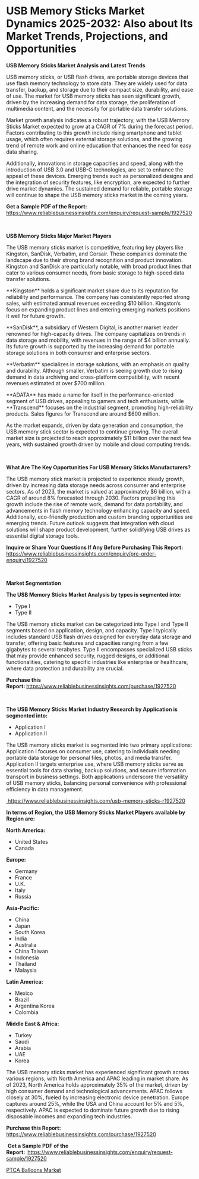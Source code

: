 <p><h1>USB Memory Sticks Market Dynamics 2025-2032: Also about Its Market Trends, Projections, and Opportunities</h1></p><p><strong>USB Memory Sticks Market Analysis and Latest Trends</strong></p>
<p><p>USB memory sticks, or USB flash drives, are portable storage devices that use flash memory technology to store data. They are widely used for data transfer, backup, and storage due to their compact size, durability, and ease of use. The market for USB memory sticks has seen significant growth, driven by the increasing demand for data storage, the proliferation of multimedia content, and the necessity for portable data transfer solutions.</p><p>Market growth analysis indicates a robust trajectory, with the USB Memory Sticks Market expected to grow at a CAGR of 7% during the forecast period. Factors contributing to this growth include rising smartphone and tablet usage, which often requires external storage solutions, and the growing trend of remote work and online education that enhances the need for easy data sharing. </p><p>Additionally, innovations in storage capacities and speed, along with the introduction of USB 3.0 and USB-C technologies, are set to enhance the appeal of these devices. Emerging trends such as personalized designs and the integration of security features, like encryption, are expected to further drive market dynamics. The sustained demand for reliable, portable storage will continue to shape the USB memory sticks market in the coming years.</p></p>
<p><strong>Get a Sample PDF of the Report:&nbsp;</strong> <a href="https://www.reliablebusinessinsights.com/enquiry/request-sample/1927520?utm_campaign=2032&utm_medium=2&utm_source=Github&utm_content=ia&utm_term=15022025&utm_id=usb-memory-sticks">https://www.reliablebusinessinsights.com/enquiry/request-sample/1927520</a></p>
<p>&nbsp;</p>
<p><strong>USB Memory Sticks Major Market Players</strong></p>
<p><p>The USB memory sticks market is competitive, featuring key players like Kingston, SanDisk, Verbatim, and Corsair. These companies dominate the landscape due to their strong brand recognition and product innovation. Kingston and SanDisk are particularly notable, with broad product lines that cater to various consumer needs, from basic storage to high-speed data transfer solutions.</p><p>**Kingston** holds a significant market share due to its reputation for reliability and performance. The company has consistently reported strong sales, with estimated annual revenues exceeding $10 billion. Kingston’s focus on expanding product lines and entering emerging markets positions it well for future growth.</p><p>**SanDisk**, a subsidiary of Western Digital, is another market leader renowned for high-capacity drives. The company capitalizes on trends in data storage and mobility, with revenues in the range of $4 billion annually. Its future growth is supported by the increasing demand for portable storage solutions in both consumer and enterprise sectors.</p><p>**Verbatim** specializes in storage solutions, with an emphasis on quality and durability. Although smaller, Verbatim is seeing growth due to rising demand in data archiving and cross-platform compatibility, with recent revenues estimated at over $700 million.</p><p>**ADATA** has made a name for itself in the performance-oriented segment of USB drives, appealing to gamers and tech enthusiasts, while **Transcend** focuses on the industrial segment, promoting high-reliability products. Sales figures for Transcend are around $600 million.</p><p>As the market expands, driven by data generation and consumption, the USB memory stick sector is expected to continue growing. The overall market size is projected to reach approximately $11 billion over the next few years, with sustained growth driven by mobile and cloud computing trends.</p></p>
<p>&nbsp;</p>
<p><strong>What Are The Key Opportunities For USB Memory Sticks Manufacturers?</strong></p>
<p><p>The USB memory stick market is projected to experience steady growth, driven by increasing data storage needs across consumer and enterprise sectors. As of 2023, the market is valued at approximately $6 billion, with a CAGR of around 8% forecasted through 2030. Factors propelling this growth include the rise of remote work, demand for data portability, and advancements in flash memory technology enhancing capacity and speed. Additionally, eco-friendly production and custom branding opportunities are emerging trends. Future outlook suggests that integration with cloud solutions will shape product development, further solidifying USB drives as essential digital storage tools.</p></p>
<p><strong>Inquire or Share Your Questions If Any Before Purchasing This Report:</strong> <a href="https://www.reliablebusinessinsights.com/enquiry/pre-order-enquiry/1927520?utm_campaign=2032&utm_medium=2&utm_source=Github&utm_content=ia&utm_term=15022025&utm_id=usb-memory-sticks">https://www.reliablebusinessinsights.com/enquiry/pre-order-enquiry/1927520</a></p>
<p>&nbsp;</p>
<p><strong>Market Segmentation</strong></p>
<p><strong>The USB Memory Sticks Market Analysis by types is segmented into:</strong></p>
<p><ul><li>Type I</li><li>Type II</li></ul></p>
<p><p>The USB memory sticks market can be categorized into Type I and Type II segments based on application, design, and capacity. Type I typically includes standard USB flash drives designed for everyday data storage and transfer, offering basic features and capacities ranging from a few gigabytes to several terabytes. Type II encompasses specialized USB sticks that may provide enhanced security, rugged designs, or additional functionalities, catering to specific industries like enterprise or healthcare, where data protection and durability are crucial.</p></p>
<p><strong>Purchase this Report:&nbsp;</strong><a href="https://www.reliablebusinessinsights.com/purchase/1927520?utm_campaign=2032&utm_medium=2&utm_source=Github&utm_content=ia&utm_term=15022025&utm_id=usb-memory-sticks">https://www.reliablebusinessinsights.com/purchase/1927520</a></p>
<p>&nbsp;</p>
<p><strong>The USB Memory Sticks Market Industry Research by Application is segmented into:</strong></p>
<p><ul><li>Application I</li><li>Application II</li></ul></p>
<p><p>The USB memory sticks market is segmented into two primary applications: Application I focuses on consumer use, catering to individuals needing portable data storage for personal files, photos, and media transfer. Application II targets enterprise use, where USB memory sticks serve as essential tools for data sharing, backup solutions, and secure information transport in business settings. Both applications underscore the versatility of USB memory sticks, balancing personal convenience with professional efficiency in data management.</p></p>
<p><a href="https://www.reliablebusinessinsights.com/usb-memory-sticks-r1927520?utm_campaign=2032&utm_medium=2&utm_source=Github&utm_content=ia&utm_term=15022025&utm_id=usb-memory-sticks">&nbsp;https://www.reliablebusinessinsights.com/usb-memory-sticks-r1927520</a></p>
<p><strong>In terms of Region, the USB Memory Sticks Market Players available by Region are:</strong></p>
<p>
    <p> <strong> North America: </strong>
        <ul>
            <li>United States</li>
            <li>Canada</li>
        </ul>
        </p> 
    <p> <strong> Europe: </strong>
        <ul>
            <li>Germany</li>
            <li>France</li>
            <li>U.K.</li>
            <li>Italy</li>
            <li>Russia</li>
        </ul>
        </p> 
    <p> <strong> Asia-Pacific: </strong>
        <ul>
            <li>China</li>
            <li>Japan</li>
            <li>South Korea</li>
            <li>India</li>
            <li>Australia</li>
            <li>China Taiwan</li>
            <li>Indonesia</li>
            <li>Thailand</li>
            <li>Malaysia</li>
        </ul>
        </p> 
    <p> <strong> Latin America: </strong>
        <ul>
            <li>Mexico</li>
            <li>Brazil</li>
            <li>Argentina Korea</li>
            <li>Colombia</li>
        </ul>
        </p> 
    <p> <strong> Middle East & Africa: </strong>
        <ul>
            <li>Turkey</li>
            <li>Saudi</li>
            <li>Arabia</li>
            <li>UAE</li>
            <li>Korea</li>
        </ul>
    </p>
    </p>
<p><p>The USB memory sticks market has experienced significant growth across various regions, with North America and APAC leading in market share. As of 2023, North America holds approximately 35% of the market, driven by high consumer demand and technological advancements. APAC follows closely at 30%, fueled by increasing electronic device penetration. Europe captures around 25%, while the USA and China account for 5% and 5%, respectively. APAC is expected to dominate future growth due to rising disposable incomes and expanding tech industries.</p></p>
<p><strong>Purchase this Report: </strong><a href="https://www.reliablebusinessinsights.com/purchase/1927520?utm_campaign=2032&utm_medium=2&utm_source=Github&utm_content=ia&utm_term=15022025&utm_id=usb-memory-sticks">https://www.reliablebusinessinsights.com/purchase/1927520</a></p>
<p>&nbsp;<strong>Get a Sample PDF of the Report:&nbsp;&nbsp;</strong><a href="https://www.reliablebusinessinsights.com/enquiry/request-sample/1927520?utm_campaign=2032&utm_medium=2&utm_source=Github&utm_content=ia&utm_term=15022025&utm_id=usb-memory-sticks">https://www.reliablebusinessinsights.com/enquiry/request-sample/1927520</a></p>
<p><strong></strong></p>
<p><p><a href="https://github.com/SanjidaMahmud54/Market-Research-Report-List-1/blob/main/ptca-balloons-market.md?utm_campaign=2032&utm_medium=2&utm_source=Github&utm_content=ia&utm_term=15022025&utm_id=usb-memory-sticks">PTCA Balloons Market</a></p></p>